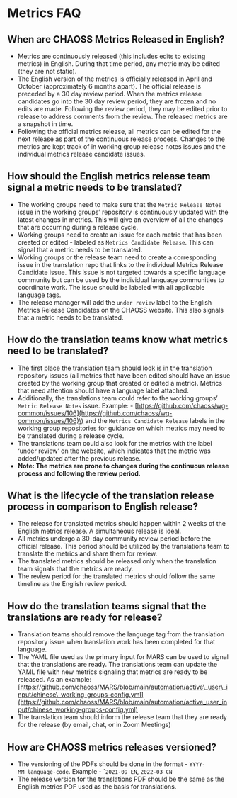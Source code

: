 # Metrics FAQ

## **When are CHAOSS Metrics Released in English?**

* Metrics are continuously released \(this includes edits to existing metrics\) in English. During that time period, any metric may be edited \(they are not static\). 
* The English version of the metrics is officially released in April and October \(approximately 6 months apart\). The official release is preceded by a 30 day review period. When the metrics release candidates go into the 30 day review period, they are frozen and no edits are made. Following the review period, they may be edited prior to release to address comments from the review. The released metrics are a snapshot in time. 
* Following the official metrics release, all metrics can be edited for the next release as part of the continuous release process. Changes to the metrics are kept track of in working group release notes issues and the individual metrics release candidate issues.



## **How should the English metrics release team signal a metric needs to be translated?**

* The working groups need to make sure that the `Metric Release Notes` issue in the working groups’ repository is continuously updated with the latest changes in metrics. This will give an overview of all the changes that are occurring during a release cycle.
* Working groups need to create an issue for each metric that has been created or edited - labeled as `Metrics Candidate Release`. This can signal that a metric needs to be translated.
* Working groups or the release team need to create a corresponding issue in the translation repo that links to the individual Metrics Release Candidate issue. This issue is not targeted towards a specific language community but can be used by the individual language communities to coordinate work. The issue should be labeled with all applicable language tags.
* The release manager will add the `under review` label to the English Metrics Release Candidates on the CHAOSS website. This also signals that a metric needs to be translated. 



## **How do the translation teams know what metrics need to be translated?**

* The first place the translation team should look is in the translation repository issues \(all metrics that have been edited should have an issue created by the working group that created or edited a metric\). Metrics that need attention should have a language label attached. 
* Additionally, the translations team could refer to the working groups’ `Metric Release Notes` issue. Example: - [https://github.com/chaoss/wg-common/issues/106](https://github.com/chaoss/wg-common/issues/106)\) and the `Metrics Candidate Release` labels in the working group repositories for guidance on which metrics may need to be translated during a release cycle.
* The translations team could also look for the metrics with the label ‘under review’ on the website, which indicates that the metric was added/updated after the previous release. 
* **Note: The metrics are prone to changes during the continuous release process and following the review period.**



## **What is the lifecycle of the translation release process in comparison to English release?**

* The release for translated metrics should happen within 2 weeks of the English metrics release. A simultaneous release is ideal.
* All metrics undergo a 30-day community review period before the official release. This period should be utilized by the translations team to translate the metrics and share them for review.
* The translated metrics should be released only when the translation team signals that the metrics are ready.
* The review period for the translated metrics should follow the same timeline as the English review period.



## **How do the translation teams signal that the translations are ready for release?**

* Translation teams should remove the language tag from the translation repository issue when translation work has been completed for that language.
* The YAML file used as the primary input for MARS can be used to signal that the translations are ready. The translations team can update the YAML file with new metrics signaling that metrics are ready to be released. As an example: [https://github.com/chaoss/MARS/blob/main/automation/active\_user\_input/chinese\_working-groups-config.yml](https://github.com/chaoss/MARS/blob/main/automation/active_user_input/chinese_working-groups-config.yml) 
* The translation team should inform the release team that they are ready for the release \(by email, chat, or in Zoom Meetings\)



## **How are CHAOSS metrics releases versioned?**

* The versioning of the PDFs should be done in the format - `YYYY-MM_language-code`. Example - \``2021-09_EN`, `2022-03_CN`
* The release version for the translations PDF should be the same as the English metrics PDF used as the basis for translations.

